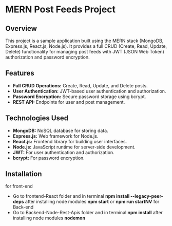 # MERN Post Feeds Project

## Overview

This project is a sample application built using the MERN stack (MongoDB, Express.js, React.js, Node.js). It provides a full CRUD (Create, Read, Update, Delete) functionality for managing post feeds with JWT (JSON Web Token) authorization and password encryption.

## Features

- **Full CRUD Operations:** Create, Read, Update, and Delete posts.
- **User Authentication:** JWT-based user authentication and authorization.
- **Password Encryption:** Secure password storage using bcrypt.
- **REST API:** Endpoints for user and post management.

## Technologies Used

- **MongoDB:** NoSQL database for storing data.
- **Express.js:** Web framework for Node.js.
- **React.js:** Frontend library for building user interfaces.
- **Node.js:** JavaScript runtime for server-side development.
- **JWT:** For user authentication and authorization.
- **bcrypt:** For password encryption.

## Installation
for front-end
- Go to frontend-React folder and in terminal **npm install --legacy-peer-deps** after installing node modules **npm start** or **npm run startNV**
for Back-end
- Go to Backend-Node-Rest-Apis folder and in terminal **npm install** after installing node modules **nodemon**
